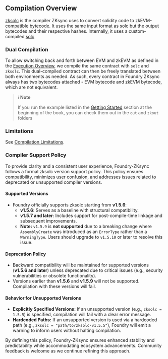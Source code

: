 ## Compilation Overview

[zksolc](https://github.com/matter-labs/era-compiler-solidity/releases) is the compiler ZKsync uses to convert solidity code to zkEVM-compatible bytecode. It uses the same input format as solc but the output bytecodes and their respective hashes. Internally, it uses a custom-compiled [solc](https://github.com/matter-labs/era-solidity/releases)

### Dual Compilation

To allow switching back and forth between EVM and zkEVM as defined in the [Execution Overview](./execution-overview.md), we compile the same contract with `solc` and `zksolc`. This dual-compiled contract can then be freely translated between both environments as needed. As such, every contract in Foundry ZKsync always has two bytecodes attached - EVM bytecode and zkEVM bytecode, which are not equivalent.

> ℹ️ **Note**
>
> If you run the example listed in the [Getting Started](../getting-started/first-steps.md) section at the beginning of the book, you can check them out in the `out` and `zkout` folders

### Limitations

See [Compilation Limitations](./limitations/compilation.md).

### Compiler Support Policy

To provide clarity and a consistent user experience, Foundry-ZKsync follows a formal zksolc version support policy. This policy ensures compatibility, minimizes user confusion, and addresses issues related to deprecated or unsupported compiler versions.

#### Supported Versions

- Foundry officially supports zksolc starting from **v1.5.6**:
  - **v1.5.6**: Serves as a baseline with structural compatibility.
  - **v1.5.7 and later**: Includes support for post-compile-time linkage and subsequent improvements.
  - **Note:** `v1.5.9` is **not supported** due to a breaking change where `AssemblyCreate` was introduced as an `ErrorType` rather than a `WarningType`. Users should upgrade to `v1.5.10` or later to resolve this issue.

#### Deprecation Policy

- Backward compatibility will be maintained for supported versions (**v1.5.6 and later**) unless deprecated due to critical issues (e.g., security vulnerabilities or obsolete functionality).
- Versions earlier than **v1.5.6** and **v1.5.9** will not be supported. Compilation with these versions will fail.

#### Behavior for Unsupported Versions

- **Explicitly Specified Versions:** If an unsupported version (e.g., `zksolc = 1.5.5`) is specified, compilation will fail with a clear error message.
- **Hardcoded Paths:** If an unsupported version is used via a hardcoded path (e.g., `zksolc = "path/to/zksolc-v1.5.5"`), Foundry will emit a warning to inform users without halting compilation.

By defining this policy, Foundry-ZKsync ensures enhanced stability and predictability while accommodating ecosystem advancements. Community feedback is welcome as we continue refining this approach.

